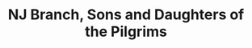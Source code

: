 ---
layout: repo
title: "NJ Branch, Sons and Daughters of the Pilgrims"
id: 12939
permalink: repos/12939/
---